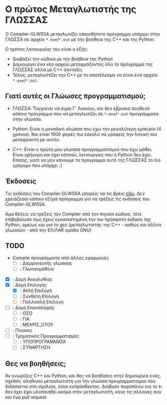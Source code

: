 # Ο πρώτος Μεταγλωτιστής της ΓΛΩΣΣΑΣ

Ο Compiler-GLWSSA μεταγλωτίζει οποιοδήποτε πρόγραμμα υπάρχει στην ΓΛΩΣΣΑ σε αρχείο `*.exe`/`*.out` με την βοήθεια της C++ και της Python.

Ο τρόπος λειτουργίας του είναι ο εξής:
- Διαβάζει τον κώδικα με την βοήθεια της Python
- Δημιουργεί ένα νέο αρχείο μεταφράζοντας όλο το πρόγραμμα της ΓΛΩΣΣΑΣ αλλά με C++ σύνταξη.
- Τέλος, μεταγλωττίζει την C++ με το αποτέλεσμα να είναι ένα αρχείο `*.exe`/`*.out`.

## Γιατί αυτές οι Γλώωσες προγραμματισμού;
- ΓΛΩΣΣΑ:
    Τυγχαίνει να είμαι Γ' Λυκείου, και δεν έβρισκα πουθενά κάποιο πρόγραμμα που να μεταγλωτίζει σε `*.exe`/`*.out` προγράμματα στην γλώσσα.

- Python:
    Είναι η μοναδική γλώσσα που έχω την μεγαλύτερη εμπειρία (4 χρόνια). Και είναι 1000 φορές πιο εύκολο να γράφεις την λογική του μεταφραστή με αυτήν.

- C++:
    Είναι η πρώτη μου γλώσσα προγραμματισμού που έχω μάθει. Είναι γρήγορη και έχει κάποιες λειτουργίες που η Python δεν έχει. Επίσης, γιατί να μην κάνουμε το πρόγραμμα αυτό της ΓΛΩΣΣΑΣ το πιο γρήγορo που υπάρχει ;)

## Έκδοσεις
Τις εκδόσεις του Compiler-GLWSSA μπορείς να τις βρεις [εδώ](https://github.com/theolaos/glwssa-compiler/releases). Δεν χρειάζεσαι κάποιο εξτρά πρόγραμμα για να τρέξεις τις εκδόσεις του Compiler-GLWSSA.

Αμα θέλεις να τρέξεις τον Compiler από τον πηγαίο κώδικα, τότε επιβεβαίωσε πως έχεις εγκατεστημένη την πιο πρόσφατη έκδοση της Python, ομείως και για το gcc (μεταγλωτιστής της C++ - καθώς και άλλον γλωσσών - από την ΕΛ/ΛΑΚ ομάδα GNU)

## TODO
- Compile προγράμματα από άλλες εφαρμογές
    - [ ] : Διερμηνευτής γλώσσας
    - [ ] : Γλωσσομάθεια

- [x] : Δομή Ακουλοθίας
- [x] : Δομή Επιλογής
    - [x] : Απλή Επιλογή
    - [ ] : Συνθετη Επιλογή
    - [ ] : Πολλαπλή Επιλογή
- [ ] : Δομή Επανάληψης
    - [ ] : ΟΣΟ
    - [ ] : ΓΙΑ
    - [ ] : ΜΕΧΡΙΣ_ΟΤΟΥ
- [ ] : Πίνακες
- [ ] : Τμηματικός Προγραμματισμός
    - [ ] : ΥΠΟΠΡΟΓΡΑΜΜΑΤΑ
    - [ ] : ΣΥΝΑΡΤΗΣΗ

## Θες να βοηθήσεις;
Αν γνωρίζεις C++ και Python, και θες να βοηθίσεις στην δημιουργία ενός, σχεδόν, αληθινού μεταγλωτιστή για την γλώσσα προγραμματισμου που διδάσκεται στα σχολεία, είσαι ευπρόσδεκτος. Διάβασε παραπάνω για το τι δεν έχει έχει υλοποιηθεί ακόμα στον μεταγλωτιστή, κάνε τις αλλαγές σου και ένα pull request.